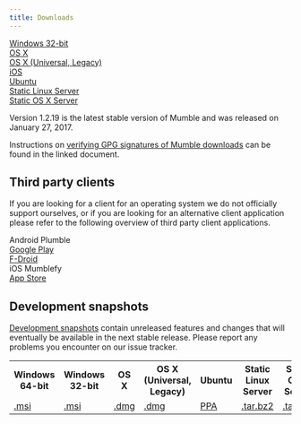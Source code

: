 ```yaml
---
title: Downloads
---
```


<div class="download-box-container">

<div class="download-box">
    <a href="windows-32">
        <span class="os os-windows" aria-hidden="true"></span>
        <span class="os-name">Windows 32-bit</span>
    </a>
</div>

<div class="download-box">
    <a href="osx">
        <span class="os os-mac" aria-hidden="true"></span>
        <span class="os-name">OS X</span>
    </a>
</div>

<div class="download-box">
    <a href="osx-universal">
        <span class="os os-mac" aria-hidden="true"></span>
        <span class="os-name">OS X (Universal, Legacy)</span>
    </a>
</div>

<div class="download-box">
    <a href="ios">
        <span class="os os-ios" aria-hidden="true"></span>
        <span class="os-name">iOS</span>
    </a>
</div>

<div class="download-box">
    <a href="ubuntu">
        <span class="os os-linux" aria-hidden="true"></span>
        <span class="os-name">Ubuntu</span>
    </a>
</div>

<div class="download-box">
    <a href="linux-static-server">
        <span class="os os-linux" aria-hidden="true"></span>
        <span class="os-name">Static Linux Server</span>
    </a>
</div>

<div class="download-box">
    <a href="osx-static-server">
        <span class="os os-mac" aria-hidden="true"></span>
        <span class="os-name">Static OS X Server</span>
    </a>
</div>

</div>

Version 1.2.19 is the latest stable version of Mumble and was released on January 27, 2017.

Instructions on [verifying GPG signatures of Mumble downloads](https://github.com/mumble-voip/mumble-gpg-signatures/blob/master/gpg.txt) can be found in the linked document.

## Third party clients

If you are looking for a client for an operating system we do not officially support ourselves, or if you are looking for an alternative client application please refer to the following overview of third party client applications.

<div class="download-box-container">

<div class="download-box">
    <span class="os os-android" aria-hidden="true"></span>
    <span class="os-name">Android</span>
    Plumble<br />
    <a href="https://play.google.com/store/apps/details?id=com.morlunk.mumbleclient.free">Google Play</a><br />
    <a href="https://f-droid.org/repository/browse/?fdid=com.morlunk.mumbleclient">F-Droid</a>
</div>

<div class="download-box">
    <span class="os os-ios" aria-hidden="true"></span>
    <span class="os-name">iOS</span>
    Mumblefy<br />
    <a href="https://itunes.apple.com/dk/app/mumblefy/id858752232">App Store</a>
</div>

</div>

## Development snapshots

[Development snapshots](https://dl.mumble.info/) contain unreleased features and changes that will eventually be available in the next stable release. Please report any problems you encounter on our issue tracker.

<table class="development-snapshots">
    <tr>
        <th>Windows 64-bit</th>
        <th>Windows 32-bit</th>
        <th>OS X</th>
        <th>OS X (Universal, Legacy)</th>
        <th>Ubuntu</th>
        <th>Static Linux Server</th>
        <th>Static OS X Server</th>
    </tr>
    <tr>
        <td>
            <a href="windows-64/snapshot">.msi</a>
        </td>
        <td>
            <a href="windows-32/snapshot">.msi</a>
        </td>
        <td>
            <a href="osx/snapshot">.dmg</a>
        </td>
        <td>
            <a href="osx-universal/snapshot">.dmg</a>
        </td>
        <td>
            <a href="ubuntu/snapshot">PPA</a>
        </td>
        <td>
            <a href="linux-static-server/snapshot">.tar.bz2</a>
        </td>
        <td>
            <a href="osx-static-server/snapshot">.tar.bz2</a>
        </td>
    </tr>
</table>
